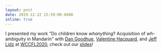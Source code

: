 ```yaml
---
layout: post
date: 2019-12-22 15:59:00-0400
inline: true
---
```


 I presented my work "Do children know *whanything*? Acquisition of *wh*-ambiguity in Mandarin" with [Dan Goodhue](http://www.danielgoodhue.com/), [Valentine Hacquard](http://ling.umd.edu/~hacquard/), and [Jeff Lidz](http://ling.umd.edu/~jlidz/) at [WCCFL2020](https://wccfl2020.linguistics.ubc.ca/), check out our [slides](../assets/pdf/WHanything_WCCFL.pdf)! 
